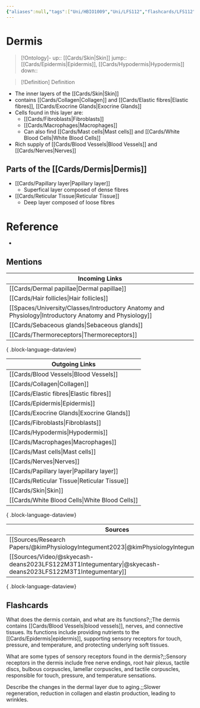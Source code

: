 ```yaml
---
{"aliases":null,"tags":["Uni/HBIO1009","Uni/LFS112","flashcards/LFS112"],"dg-publish":true,"permalink":"/cards/dermis/","dgPassFrontmatter":true}
---
```


# Dermis

> [!Ontology]-
> up:: [[Cards/Skin\|Skin]]
> jump:: [[Cards/Epidermis\|Epidermis]], [[Cards/Hypodermis\|Hypodermis]]
> down:: 

> [!Definition] Definition

- The inner layers of the [[Cards/Skin\|Skin]]
- contains [[Cards/Collagen\|Collagen]] and [[Cards/Elastic fibres\|Elastic fibres]], [[Cards/Exocrine Glands\|Exocrine Glands]]
- Cells found in this layer are:
	- [[Cards/Fibroblasts\|Fibroblasts]]
	- [[Cards/Macrophages\|Macrophages]]
	- Can also find [[Cards/Mast cells\|Mast cells]] and [[Cards/White Blood Cells\|White Blood Cells]]
- Rich supply of [[Cards/Blood Vessels\|Blood Vessels]] and [[Cards/Nerves\|Nerves]]

## Parts of the [[Cards/Dermis\|Dermis]]

- [[Cards/Papillary layer\|Papillary layer]]
	- Superfical layer composed of dense fibres
- [[Cards/Reticular Tissue\|Reticular Tissue]]
	- Deep layer composed of loose fibres

# Reference

- 

## Mentions

| Incoming Links                                                                                            |
| --------------------------------------------------------------------------------------------------------- |
| [[Cards/Dermal papillae\|Dermal papillae]]                                                             |
| [[Cards/Hair follicles\|Hair follicles]]                                                               |
| [[Spaces/University/Classes/Introductory Anatomy and Physiology\|Introductory Anatomy and Physiology]] |
| [[Cards/Sebaceous glands\|Sebaceous glands]]                                                           |
| [[Cards/Thermoreceptors\|Thermoreceptors]]                                                             |

{ .block-language-dataview}

| Outgoing Links                                    |
| ------------------------------------------------- |
| [[Cards/Blood Vessels\|Blood Vessels]]         |
| [[Cards/Collagen\|Collagen]]                   |
| [[Cards/Elastic fibres\|Elastic fibres]]       |
| [[Cards/Epidermis\|Epidermis]]                 |
| [[Cards/Exocrine Glands\|Exocrine Glands]]     |
| [[Cards/Fibroblasts\|Fibroblasts]]             |
| [[Cards/Hypodermis\|Hypodermis]]               |
| [[Cards/Macrophages\|Macrophages]]             |
| [[Cards/Mast cells\|Mast cells]]               |
| [[Cards/Nerves\|Nerves]]                       |
| [[Cards/Papillary layer\|Papillary layer]]     |
| [[Cards/Reticular Tissue\|Reticular Tissue]]   |
| [[Cards/Skin\|Skin]]                           |
| [[Cards/White Blood Cells\|White Blood Cells]] |

{ .block-language-dataview}

| Sources                                                                                                     |
| ----------------------------------------------------------------------------------------------------------- |
| [[Sources/Research Papers/@kimPhysiologyIntegument2023\|@kimPhysiologyIntegument2023]]                   |
| [[Sources/Video/@skyecash-deans2023LFS122M3T1Integumentary\|@skyecash-deans2023LFS122M3T1Integumentary]] |

{ .block-language-dataview}

## Flashcards

What does the dermis contain, and what are its functions?;;The dermis contains [[Cards/Blood Vessels\|blood vessels]], nerves, and connective tissues. Its functions include providing nutrients to the [[Cards/Epidermis\|epidermis]], supporting sensory receptors for touch, pressure, and temperature, and protecting underlying soft tissues.
<!--SR:!2023-11-02,12,160-->

What are some types of sensory receptors found in the dermis?;;Sensory receptors in the dermis include free nerve endings, root hair plexus, tactile discs, bulbous corpuscles, lamellar corpuscles, and tactile corpuscles, responsible for touch, pressure, and temperature sensations.
<!--SR:!2024-05-11,5,130-->

Describe the changes in the dermal layer due to aging.;;Slower regeneration, reduction in collagen and elastin production, leading to wrinkles.
<!--SR:!2024-11-19,197,250-->